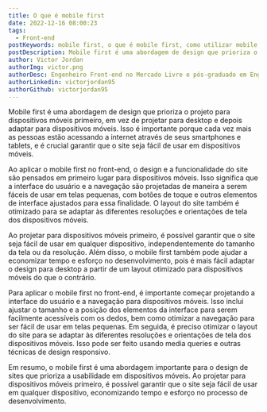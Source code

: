 ```yaml
---
title: O que é mobile first
date: 2022-12-16 08:00:23
tags:
  - Front-end
postKeywords: mobile first, o que é mobile first, como utilizar mobile first, css, mobile, ux, ui, front-end, frontend, javascript
postDescription: Mobile first é uma abordagem de design que prioriza o projeto para dispositivos móveis primeiro, em vez de projetar para desktop e depois adaptar para dispositivos móveis.
author: Victor Jordan
authorImg: victor.png
authorDesc: Engenheiro Front-end no Mercado Livre e pós-graduado em Engenharia de Software pela PUC-MG e formado em Banco de Dados pela Fatec, apaixonado por usabilidade, performance e UX!
authorLinkedin: victorjordan95
authorGithub: victorjordan95
---
```


Mobile first é uma abordagem de design que prioriza o projeto para dispositivos móveis primeiro, em vez de projetar para desktop e depois adaptar para dispositivos móveis. Isso é importante porque cada vez mais as pessoas estão acessando a internet através de seus smartphones e tablets, e é crucial garantir que o site seja fácil de usar em dispositivos móveis.

<!-- more -->

Ao aplicar o mobile first no front-end, o design e a funcionalidade do site são pensados ​​em primeiro lugar para dispositivos móveis. Isso significa que a interface do usuário e a navegação são projetadas de maneira a serem fáceis de usar em telas pequenas, com botões de toque e outros elementos de interface ajustados para essa finalidade. O layout do site também é otimizado para se adaptar às diferentes resoluções e orientações de tela dos dispositivos móveis.

Ao projetar para dispositivos móveis primeiro, é possível garantir que o site seja fácil de usar em qualquer dispositivo, independentemente do tamanho da tela ou da resolução. Além disso, o mobile first também pode ajudar a economizar tempo e esforço no desenvolvimento, pois é mais fácil adaptar o design para desktop a partir de um layout otimizado para dispositivos móveis do que o contrário.

Para aplicar o mobile first no front-end, é importante começar projetando a interface do usuário e a navegação para dispositivos móveis. Isso inclui ajustar o tamanho e a posição dos elementos da interface para serem facilmente acessíveis com os dedos, bem como otimizar a navegação para ser fácil de usar em telas pequenas. Em seguida, é preciso otimizar o layout do site para se adaptar às diferentes resoluções e orientações de tela dos dispositivos móveis. Isso pode ser feito usando media queries e outras técnicas de design responsivo.

Em resumo, o mobile first é uma abordagem importante para o design de sites que prioriza a usabilidade em dispositivos móveis. Ao projetar para dispositivos móveis primeiro, é possível garantir que o site seja fácil de usar em qualquer dispositivo, economizando tempo e esforço no processo de desenvolvimento.